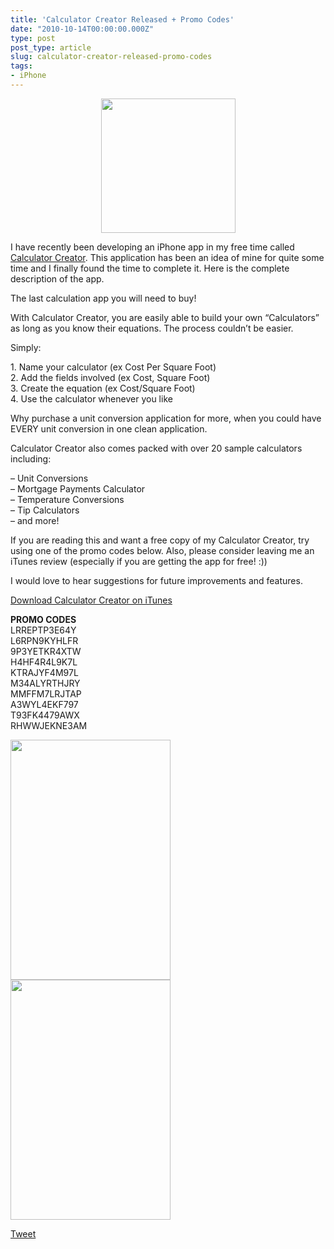 ```yaml
---
title: 'Calculator Creator Released + Promo Codes'
date: "2010-10-14T00:00:00.000Z"
type: post 
post_type: article
slug: calculator-creator-released-promo-codes
tags: 
- iPhone
---
```

<div>
  <p style="text-align: center;">
    <a href="/uploads/2010/icon512x512.png"><img class="size-full wp-image-972  aligncenter" title="icon512x512" src="/uploads/2010/icon512x512.png" alt="" width="215" height="215" /></a>
  </p>
  
  <p>
    <a href="/uploads/2010/icon512x512.png"></a>I have recently been developing an iPhone app in my free time called <a href="http://bit.ly/bkOfAT">Calculator Creator</a>. This application has been an idea of mine for quite some time and I finally found the time to complete it. Here is the complete description of the app.
  </p>
  
  <p>
    The last calculation app you will need to buy!
  </p>
  
  <p>
    With Calculator Creator, you are easily able to build your own &#8220;Calculators&#8221; as long as you know their equations. The process couldn&#8217;t be easier.
  </p>
  
  <p>
    Simply:
  </p>
  
  <p>
    1. Name your calculator (ex Cost Per Square Foot)<br /> 2. Add the fields involved (ex Cost, Square Foot)<br /> 3. Create the equation (ex Cost/Square Foot)<br /> 4. Use the calculator whenever you like
  </p>
  
  <p>
    Why purchase a unit conversion application for more, when you could have EVERY unit conversion in one clean application.
  </p>
  
  <p>
    Calculator Creator also comes packed with over 20 sample calculators including:
  </p>
  
  <p>
    &#8211; Unit Conversions<br /> &#8211; Mortgage Payments Calculator<br /> &#8211; Temperature Conversions<br /> &#8211; Tip Calculators<br /> &#8211; and more!
  </p>
  
  <p>
    If you are reading this and want a free copy of my Calculator Creator, try using one of the promo codes below. Also, please consider leaving me an iTunes review (especially if you are getting the app for free! :))
  </p>
  
  <p>
    I would love to hear suggestions for future improvements and features.
  </p>
  
  <p>
    <a href="http://bit.ly/bkOfAT">Download Calculator Creator on iTunes</a>
  </p>
  
  <p>
    <strong>PROMO CODES</strong><br /> LRREPTP3E64Y<br /> L6RPN9KYHLFR<br /> 9P3YETKR4XTW<br /> H4HF4R4L9K7L<br /> KTRAJYF4M97L<br /> M34ALYRTHJRY<br /> MMFFM7LRJTAP<br /> A3WYL4EKF797<br /> T93FK4479AWX<br /> RHWWJEKNE3AM
  </p>
  
  <p>
    <img class="alignleft" title="CC1" src="http://a1.phobos.apple.com/us/r30/Purple/82/17/27/mzl.gjkqowqp.320x480-75.jpg" alt="" width="256" height="384" /><img class="alignnone" title="CC2" src="http://a1.phobos.apple.com/us/r30/Purple/b8/c2/49/mzl.pbjsknpd.320x480-75.jpg" alt="" width="256" height="384" />
  </p>
</div>

<div style="">
  <a href="http://twitter.com/share" class="twitter-share-button" data-count="horizontal" data-text="Calculator Creator Released + Promo Codes" data-url="http://brandontreb.com/calculator-creator-released-promo-codes"  data-via="brandontreb" data-related="brandontreb:">Tweet</a>
</div>
